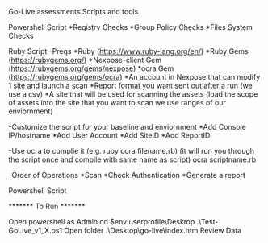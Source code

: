 


Go-Live assessments Scripts and tools

Powershell Script
*Registry Checks
*Group Policy Checks
*Files System Checks

Ruby Script
-Preqs
	*Ruby (https://www.ruby-lang.org/en/)
	*Ruby Gems (https://rubygems.org/)
	*Nexpose-client Gem (https://rubygems.org/gems/nexpose)
	*ocra Gem (https://rubygems.org/gems/ocra)
	*An account in Nexpose that can modify 1 site and launch a scan
	*Report format you want sent out after a run (we use a csv)
	*A site that will be used for scanning the assets (load the scope of assets into the site that you want to scan we use ranges of our enviornment)
	
	
-Customize the script for your baseline and enviornment
	*Add Console IP/hostname
	*Add User Account
	*Add SiteID
	*Add ReportID
	
-Use ocra to complie it (e.g. ruby ocra filename.rb)
(it will run you through the script once and compile with same name as script)
ocra scriptname.rb
	
-Order of Operations
	*Scan
	*Check Authentication
	*Generate a report
	
Powershell Script


******* To Run *******

Open powershell as Admin
cd $env:userprofile\Desktop
.\Test-GoLive_v1_X.ps1
Open folder .\Desktop\go-live\index.htm Review Data

 

